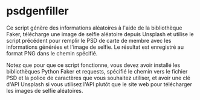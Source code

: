 # psdgenfiller

Ce script génère des informations aléatoires à l'aide de la bibliothèque Faker, télécharge une image de selfie aléatoire depuis Unsplash et utilise le script précédent pour remplir le PSD de carte de membre avec les informations générées et l'image de selfie. Le résultat est enregistré au format PNG dans le chemin spécifié.

Notez que pour que ce script fonctionne, vous devez avoir installé les bibliothèques Python Faker et requests, spécifié le chemin vers le fichier PSD et la police de caractères que vous souhaitez utiliser, et avoir une clé d'API Unsplash si vous utilisez l'API plutôt que le site web pour télécharger les images de selfie aléatoires.
